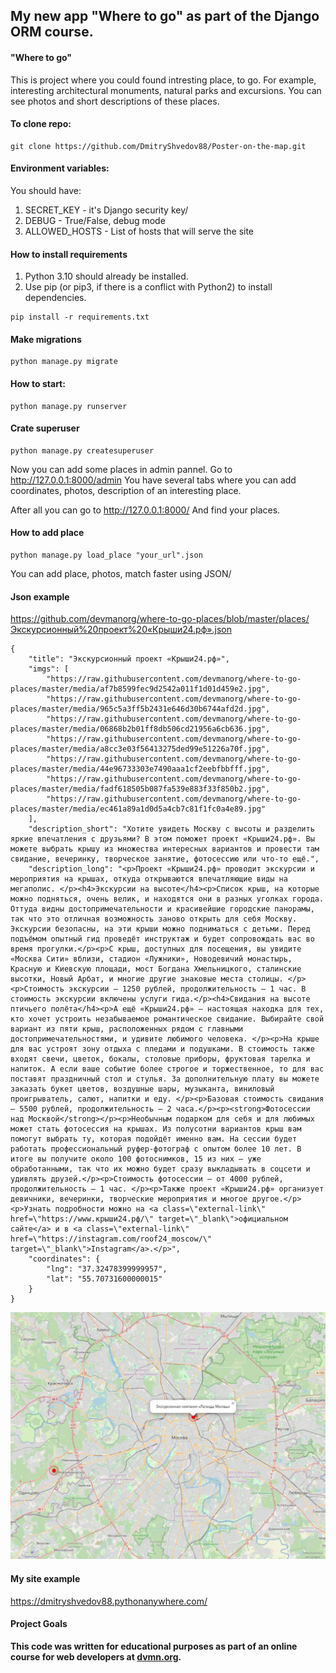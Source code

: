 ## My new app "Where to go" as part of the Django ORM course.
#### "Where to go" 
This is project where you could found intresting place, to go. For example, interesting architectural monuments, natural parks and excursions. You can see photos and short descriptions of these places.

#### To clone repo:
```
git clone https://github.com/DmitryShvedov88/Poster-on-the-map.git
```

#### Environment variables:
You should have:
1. SECRET_KEY - it's Django security key/ 
2. DEBUG - True/False, debug mode
3. ALLOWED_HOSTS - List of hosts that will serve the site

#### How to install requirements
1. Python 3.10 should already be installed.  
2. Use pip (or pip3, if there is a conflict with Python2) to install dependencies. 
  
```
pip install -r requirements.txt
```

#### Make migrations

```
python manage.py migrate
```

#### How to start:

```
python manage.py runserver
```

#### Crate superuser

```
python manage.py createsuperuser
```

Now you can add some places in admin pannel.
Go to http://127.0.0.1:8000/admin
You have several tabs where you can add coordinates, photos, description of an interesting place.

After all you can go to http://127.0.0.1:8000/
And find your places.

#### How to add place

```
python manage.py load_place "your_url".json
```

You can add place, photos, match faster using JSON/

#### Json example

https://github.com/devmanorg/where-to-go-places/blob/master/places/Экскурсионный%20проект%20«Крыши24.рф».json


```
{
    "title": "Экскурсионный проект «Крыши24.рф»",
    "imgs": [
        "https://raw.githubusercontent.com/devmanorg/where-to-go-places/master/media/af7b8599fec9d2542a011f1d01d459e2.jpg",
        "https://raw.githubusercontent.com/devmanorg/where-to-go-places/master/media/965c5a3ff5b2431e646d30b6744afd2d.jpg",
        "https://raw.githubusercontent.com/devmanorg/where-to-go-places/master/media/06868b2b01ff8db506cd21956a6cb636.jpg",
        "https://raw.githubusercontent.com/devmanorg/where-to-go-places/master/media/a8cc3e03f56413275ded99e51226a70f.jpg",
        "https://raw.githubusercontent.com/devmanorg/where-to-go-places/master/media/44e96733303e7490aaa1cf2eebfbbfff.jpg",
        "https://raw.githubusercontent.com/devmanorg/where-to-go-places/master/media/fadf618505b087fa539e883f33f850b2.jpg",
        "https://raw.githubusercontent.com/devmanorg/where-to-go-places/master/media/ec461a89a1d0d5a4cb7c81f1fc0a4e89.jpg"
    ],
    "description_short": "Хотите увидеть Москву с высоты и разделить яркие впечатления с друзьями? В этом поможет проект «Крыши24.рф». Вы можете выбрать крышу из множества интересных вариантов и провести там свидание, вечеринку, творческое занятие, фотосессию или что-то ещё.",
    "description_long": "<p>Проект «Крыши24.рф» проводит экскурсии и мероприятия на крышах, откуда открываются впечатляющие виды на мегаполис. </p><h4>Экскурсии на высоте</h4><p>Список крыш, на которые можно подняться, очень велик, и находятся они в разных уголках города. Оттуда видны достопримечательности и красивейшие городские панорамы, так что это отличная возможность заново открыть для себя Москву. Экскурсии безопасны, на эти крыши можно подниматься с детьми. Перед подъёмом опытный гид проведёт инструктаж и будет сопровождать вас во время прогулки.</p><p>С крыш, доступных для посещения, вы увидите «Москва Сити» вблизи, стадион «Лужники», Новодевичий монастырь, Красную и Киевскую площади, мост Богдана Хмельницкого, сталинские высотки, Новый Арбат, и многие другие знаковые места столицы. </p><p>Стоимость экскурсии — 1250 рублей, продолжительность — 1 час. В стоимость экскурсии включены услуги гида.</p><h4>Свидания на высоте птичьего полёта</h4><p>А ещё «Крыши24.рф» — настоящая находка для тех, кто хочет устроить незабываемое романтическое свидание. Выбирайте свой вариант из пяти крыш, расположенных рядом с главными достопримечательностями, и удивите любимого человека. </p><p>На крыше для вас устроят зону отдыха с пледами и подушками. В стоимость также входят свечи, цветок, бокалы, столовые приборы, фруктовая тарелка и напиток. А если ваше событие более строгое и торжественное, то для вас поставят праздничный стол и стулья. За дополнительную плату вы можете заказать букет цветов, воздушные шары, музыканта, виниловый проигрыватель, салют, напитки и еду. </p><p>Базовая стоимость свидания — 5500 рублей, продолжительность — 2 часа.</p><p><strong>Фотосессии над Москвой</strong></p><p>Необычным подарком для себя и для любимых может стать фотосессия на крышах. Из полусотни вариантов крыш вам помогут выбрать ту, которая подойдёт именно вам. На сессии будет работать профессиональный руфер-фотограф с опытом более 10 лет. В итоге вы получите около 100 фотоснимков, 15 из них — уже обработанными, так что их можно будет сразу выкладывать в соцсети и удивлять друзей.</p><p>Стоимость фотосессии — от 4000 рублей, продолжительность — 1 час. </p><p>Также проект «Крыши24.рф» организует девичники, вечеринки, творческие мероприятия и многое другое.</p><p>Узнать подробности можно на <a class=\"external-link\" href=\"https://www.крыши24.рф/\" target=\"_blank\">официальном сайте</a> и в <a class=\"external-link\" href=\"https://instagram.com/roof24_moscow/\" target=\"_blank\">Instagram</a>.</p>",
    "coordinates": {
        "lng": "37.32478399999957",
        "lat": "55.70731600000015"
    }
}
```


![alt text](image.png)

#### My site example

https://dmitryshvedov88.pythonanywhere.com/

#### Project Goals 
**This code was written for educational purposes as part of an online course for web developers at [dvmn.org](https://dvmn.org/modules/).**